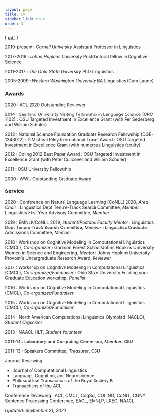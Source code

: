 ```yaml
---
layout: page
title: CV
sidebar_link: true
order: 3
---
```


&lfloor; <a href="/assets/pdf/cv.pdf">pdf</a> &rfloor;

2019-present
: *Cornell University* Assistant Professor in Linguistics

2017-2019
: *Johns Hopkins University* Postdoctoral fellow in Cognitive Science

2011-2017
: *The Ohio State University* PhD Linguistics

2005-2009
: *Western Washington University* BA Linguistics (Cum Laude)

### Awards
2020
: ACL 2020 Outstanding Reviewer

2014
: Saarland University Visiting Fellowship in Language Science (CRC 1102)
: OSU Targeted Investment in Excellence Grant (with Per Sederberg and William Schuler)

2013
: National Science Foundation Graduate Research Fellowship (DGE-1343012)
: G Micheal Riley International Travel Award
: OSU Targeted Investment in Excellence Grant (with numerous Linguistics faculty)

2012
: Coling 2012 Best Paper Award
: OSU Targeted Investment in Excellence Grant (with Peter Culicover and William Schuler)

2011
: OSU University Fellowship

2009
: WWU Outstanding Graduate Award

### Service
2020
: Conference on Natural Language Learning (CoNLL) 2020, *Area Chair*
: Linguistics Dept Tenure-Track Search Committee, *Member*
: Linguistics First Year Advisory Committee, *Member*

2019
: EMNLP/CoNLL 2019, *Student/Postdoc Faculty Mentor*
: Linguistics Dept Tenure-Track Search Committee, *Member*
: Linguistics Graduate Admissions Committee, *Member*

2018
: Workshop on Cognitive Modeling in Computational Linguistics (CMCL), *Co-organizer*
: Garrison Forest School/Johns Hopkins University Women in Science and Engineering, *Mentor*
: Johns Hopkins University Provost's Undergraduate Research Award, *Reviewer*

2017
: Workshop on Cognitive Modeling in Computational Linguistics (CMCL), *Co-organizer/Fundraiser*
: Ohio State University Funding your Graduate Education workshop, *Panelist*

2016
: Workshop on Cognitive Modeling in Computational Linguistics (CMCL), *Co-organizer/Fundraiser*

2015
: Workshop on Cognitive Modeling in Computational Linguistics (CMCL), *Co-organizer/Fundraiser*

2014
: North American Computational Linguistics Olympiad (NACLO), *Student Organizer*

2013
: NAACL-HLT, *Student Volunteer*

2011-14
: Laboratory and Computing Committee, *Member*, OSU

2011-13
: Speakers Committee, *Treasurer*, OSU

Journal Reviewing
* Journal of Computational Linguistics
* Language, Cognition, and Neuroscience
* Philosophical Transactions of the Royal Society B
* Transactions of the ACL

Conference Reviewing
: ACL, CMCL, CogSci, COLING, CoNLL, CUNY Sentence Processing Conference, EACL, EMNLP, LREC, NAACL

*Updated: September 21, 2020*
